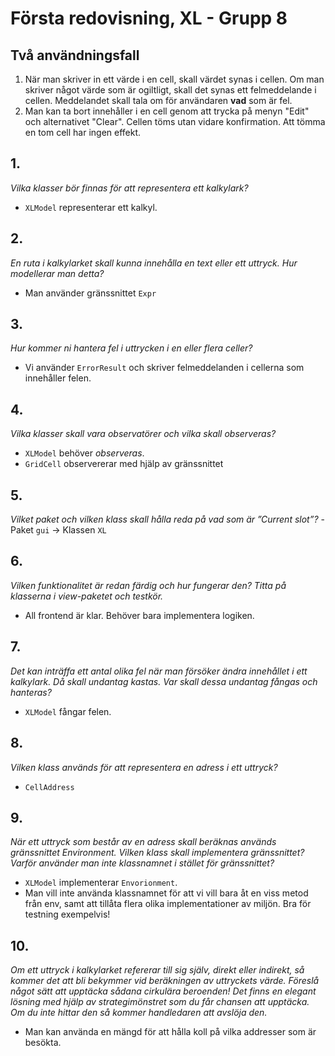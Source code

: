 # Första redovisning, XL - Grupp 8

## Två användningsfall
1. När man skriver in ett värde i en cell, skall värdet synas i cellen. Om man skriver något värde som är ogiltligt, skall det synas ett felmeddelande i cellen. Meddelandet skall tala om för användaren **vad** som är fel.
2. Man kan ta bort innehåller i en cell genom att trycka på  menyn "Edit" och alternativet "Clear". Cellen töms utan vidare konfirmation. Att tömma en tom cell har ingen effekt.

## 1. 
*Vilka klasser bör finnas för att representera ett kalkylark?*
- `XLModel` representerar ett kalkyl.

## 2.
*En ruta i kalkylarket skall kunna innehålla en text eller ett uttryck. Hur modellerar man detta?*
- Man använder gränssnittet `Expr`

## 3.
*Hur kommer ni hantera fel i uttrycken i en eller flera celler?*
- Vi använder `ErrorResult` och skriver felmeddelanden i cellerna som innehåller felen.

## 4.
*Vilka klasser skall vara observatörer och vilka skall observeras?*
- `XLModel` behöver *observeras*.
- `GridCell` observererar med hjälp av gränssnittet

## 5.
*Vilket paket och vilken klass skall hålla reda på vad som är ”Current slot”?*
-Paket `gui` -> Klassen `XL`

## 6.
*Vilken funktionalitet är redan färdig och hur fungerar den? Titta på klasserna i view-paketet och testkör.*
- All frontend är klar. Behöver bara implementera logiken.

## 7.
*Det kan inträffa ett antal olika fel när man försöker ändra innehållet i ett kalkylark. Då skall undantag kastas. Var skall dessa undantag fångas och hanteras?*
- `XLModel` fångar felen.

## 8.
*Vilken klass används för att representera en adress i ett uttryck?*
- `CellAddress`

## 9.
*När ett uttryck som består av en adress skall beräknas används gränssnittet Environment. Vilken klass skall implementera gränssnittet? Varför använder man inte klassnamnet i stället för gränssnittet?*
- `XLModel` implementerar `Envorionment`.
- Man vill inte använda klassnamnet för att vi vill bara åt en viss metod från env, samt att tillåta flera olika implementationer av miljön. Bra för testning exempelvis!

## 10.
*Om ett uttryck i kalkylarket refererar till sig själv, direkt eller indirekt, så kommer det att bli bekymmer vid beräkningen av uttryckets värde. Föreslå något sätt att upptäcka sådana cirkulära beroenden! Det finns en elegant lösning med hjälp av strategimönstret som du får chansen att upptäcka. Om du inte hittar den så kommer handledaren att avslöja den.*
- Man kan använda en mängd för att hålla koll på vilka addresser som är besökta.